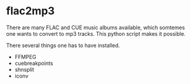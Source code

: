 # flac2mp3

There are many FLAC and CUE music albums available, which somtemes one wants to convert to mp3 tracks.
This python script makes it possible.

There several things one has to have installed.

* FFMPEG
* cuebreakpoints
* shnsplit
* iconv




